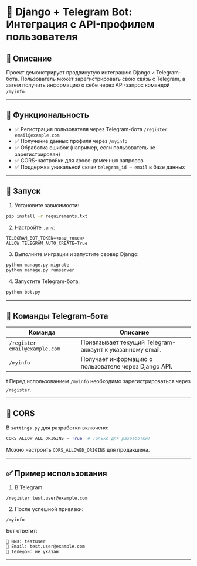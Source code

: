 # 🧠 Django + Telegram Bot: Интеграция с API-профилем пользователя

## 📌 Описание

Проект демонстрирует продвинутую интеграцию Django и Telegram-бота. Пользователь может зарегистрировать свою связь с Telegram, а затем получить информацию о себе через API-запрос командой `/myinfo`.

---

## 🚀 Функциональность

- ✅ Регистрация пользователя через Telegram-бота `/register email@example.com`
- ✅ Получение данных профиля через `/myinfo`
- ✅ Обработка ошибок (например, если пользователь не зарегистрирован)
- ✅ CORS-настройки для кросс-доменных запросов
- ✅ Поддержка уникальной связи `telegram_id ↔ email` в базе данных

---

## 🏁 Запуск

1. Установите зависимости:

```bash
pip install -r requirements.txt
```

2. Настройте `.env`:

```env
TELEGRAM_BOT_TOKEN=<ваш_токен>
ALLOW_TELEGRAM_AUTO_CREATE=True
```

3. Выполните миграции и запустите сервер Django:

```bash
python manage.py migrate
python manage.py runserver
```

4. Запустите Telegram-бота:

```bash
python bot.py
```

---

## 🤖 Команды Telegram-бота

| Команда                        | Описание                                                                 |
|--------------------------------|--------------------------------------------------------------------------|
| `/register email@example.com` | Привязывает текущий Telegram-аккаунт к указанному email.                |
| `/myinfo`                      | Получает информацию о пользователе через Django API.                    |

❗️ Перед использованием `/myinfo` необходимо зарегистрироваться через `/register`.

---

## 🔐 CORS

В `settings.py` для разработки включено:

```python
CORS_ALLOW_ALL_ORIGINS = True  # Только для разработки!
```

Можно настроить `CORS_ALLOWED_ORIGINS` для продакшена.

---

## ✅ Пример использования

1. В Telegram:

```
/register test.user@example.com
```

2. После успешной привязки:

```
/myinfo
```

Бот ответит:

```
👤 Имя: testuser
📧 Email: test.user@example.com
📱 Телефон: не указан
```

---

